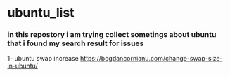 # ubuntu_list

### in this repostory i am trying collect sometings about ubuntu that i found my search result for issues

1- ubuntu swap increase 
 https://bogdancornianu.com/change-swap-size-in-ubuntu/
 
